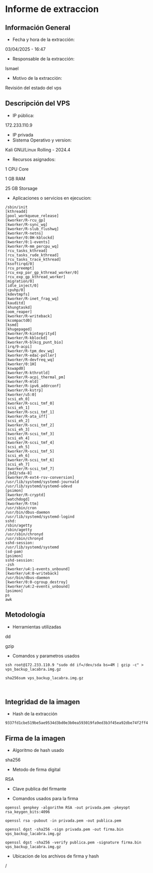 # Informe de extraccion

## Información General

- Fecha y hora de la extracción: 

03/04/2025 - 16:47

- Responsable de la extracción: 

Ismael

- Motivo de la extracción: 

Revisión del estado del vps

## Descripción del VPS

- IP pública: 

172.233.110.9
- IP privada
- Sistema Operativo y version: 

Kali GNU/Linux Rolling - 2024.4

- Recursos asignados: 

1 CPU Core

1 GB RAM

25 GB Storsage

- Aplicaciones o servicios en ejecucion: 
```
/sbin/init
[kthreadd]
[pool_workqueue_release]
[kworker/R-rcu_gp]
[kworker/R-sync_wq]
[kworker/R-slub_flushwq]
[kworker/R-netns]
[kworker/0:0H-kblockd]
[kworker/0:1-events]
[kworker/R-mm_percpu_wq]
[rcu_tasks_kthread]
[rcu_tasks_rude_kthread]
[rcu_tasks_trace_kthread]
[ksoftirqd/0]
[rcu_preempt]
[rcu_exp_par_gp_kthread_worker/0]
[rcu_exp_gp_kthread_worker]
[migration/0]
[idle_inject/0]
[cpuhp/0]
[kdevtmpfs]
[kworker/R-inet_frag_wq]
[kauditd]
[khungtaskd]
[oom_reaper]
[kworker/R-writeback]
[kcompactd0]
[ksmd]
[khugepaged]
[kworker/R-kintegrityd]
[kworker/R-kblockd]
[kworker/R-blkcg_punt_bio]
[irq/9-acpi]
[kworker/R-tpm_dev_wq]
[kworker/R-edac-poller]
[kworker/R-devfreq_wq]
[kworker/0:1H]
[kswapd0]
[kworker/R-kthrotld]
[kworker/R-acpi_thermal_pm]
[kworker/R-mld]
[kworker/R-ipv6_addrconf]
[kworker/R-kstrp]
[kworker/u5:0]
[scsi_eh_0]
[kworker/R-scsi_tmf_0]
[scsi_eh_1]
[kworker/R-scsi_tmf_1]
[kworker/R-ata_sff]
[scsi_eh_2]
[kworker/R-scsi_tmf_2]
[scsi_eh_3]
[kworker/R-scsi_tmf_3]
[scsi_eh_4]
[kworker/R-scsi_tmf_4]
[scsi_eh_5]
[kworker/R-scsi_tmf_5]
[scsi_eh_6]
[kworker/R-scsi_tmf_6]
[scsi_eh_7]
[kworker/R-scsi_tmf_7]
[jbd2/sda-8]
[kworker/R-ext4-rsv-conversion]
/usr/lib/systemd/systemd-journald
/usr/lib/systemd/systemd-udevd
[psimon]
[kworker/R-cryptd]
[watchdogd]
[kworker/R-ttm]
/usr/sbin/cron
/usr/bin/dbus-daemon
/usr/lib/systemd/systemd-logind
sshd:
/sbin/agetty
/sbin/agetty
/usr/sbin/chronyd
/usr/sbin/chronyd
sshd-session:
/usr/lib/systemd/systemd
(sd-pam)
[psimon]
sshd-session:
-zsh
[kworker/u4:1-events_unbound]
[kworker/u4:0-writeback]
/usr/bin/dbus-daemon
[kworker/0:0-cgroup_destroy]
[kworker/u4:2-events_unbound]
[psimon]
ps
awk
```

## Metodología

- Herramientas utilizadas

dd

gzip

- Comandos y parametros usados
```
ssh root@172.233.110.9 "sudo dd if=/dev/sda bs=4M | gzip -c" > vps_backup_lacabra.img.gz

sha256sum vps_backup_lacabra.img.gz 



```
## Integridad de la imagen

- Hash de la extracción
```
9337fd1cbe519be5ae9534d3bd0e3b0ea593019fa9ed3b3f45ea92dbe74f2ff4
```
## Firma de la imagen

- Algoritmo de hash usado

sha256

- Metodo de firma digital

RSA

- Clave publica del firmante



- Comandos usados para la firma
```
openssl genpkey -algorithm RSA -out privada.pem -pkeyopt rsa_keygen_bits:4096

openssl rsa -pubout -in privada.pem -out publica.pem

openssl dgst -sha256 -sign privada.pem -out firma.bin vps_backup_lacabra.img.gz

openssl dgst -sha256 -verify publica.pem -signature firma.bin vps_backup_lacabra.img.gz 
```
- Ubicacion de los archivos de firma y hash

/
